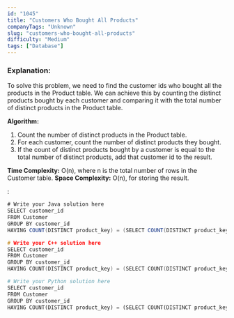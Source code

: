 ```yaml
---
id: "1045"
title: "Customers Who Bought All Products"
companyTags: "Unknown"
slug: "customers-who-bought-all-products"
difficulty: "Medium"
tags: ["Database"]
---
```


### Explanation:
To solve this problem, we need to find the customer ids who bought all the products in the Product table. We can achieve this by counting the distinct products bought by each customer and comparing it with the total number of distinct products in the Product table.

**Algorithm:**
1. Count the number of distinct products in the Product table.
2. For each customer, count the number of distinct products they bought.
3. If the count of distinct products bought by a customer is equal to the total number of distinct products, add that customer id to the result.

**Time Complexity:** O(n), where n is the total number of rows in the Customer table.
**Space Complexity:** O(n), for storing the result.

:

```java
# Write your Java solution here
SELECT customer_id
FROM Customer
GROUP BY customer_id
HAVING COUNT(DISTINCT product_key) = (SELECT COUNT(DISTINCT product_key) FROM Product);
```

```cpp
# Write your C++ solution here
SELECT customer_id
FROM Customer
GROUP BY customer_id
HAVING COUNT(DISTINCT product_key) = (SELECT COUNT(DISTINCT product_key) FROM Product);
```

```python
# Write your Python solution here
SELECT customer_id
FROM Customer
GROUP BY customer_id
HAVING COUNT(DISTINCT product_key) = (SELECT COUNT(DISTINCT product_key) FROM Product);
```